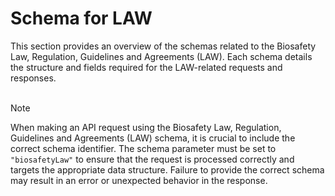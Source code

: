 <script setup>
</script>

# Schema for LAW

This section provides an overview of the schemas related to the Biosafety Law, Regulation, Guidelines and Agreements (LAW). Each schema details the structure and fields required for the LAW-related requests and responses. 
<br><br>

> [!NOTE]
> When making an API request using the Biosafety Law, Regulation, Guidelines and Agreements (LAW) schema, it is crucial to include the correct schema identifier. The schema parameter must be set to `"biosafetyLaw"` to ensure that the request is processed correctly and targets the appropriate data structure. Failure to provide the correct schema may result in an error or unexpected behavior in the response.


<!--@include: @/../components/law/request-body.md-->